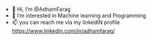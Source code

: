 - 👋 Hi, I’m @AdhamFarag
- 👀 I’m interested in Machine learning and Programming
- 📫 you can reach me via my linkedIN profile https://www.linkedin.com/in/adhamfarag/

<!---
AdhamFarag/AdhamFarag is a ✨ special ✨ repository because its `README.md` (this file) appears on your GitHub profile.
You can click the Preview link to take a look at your changes.
--->
